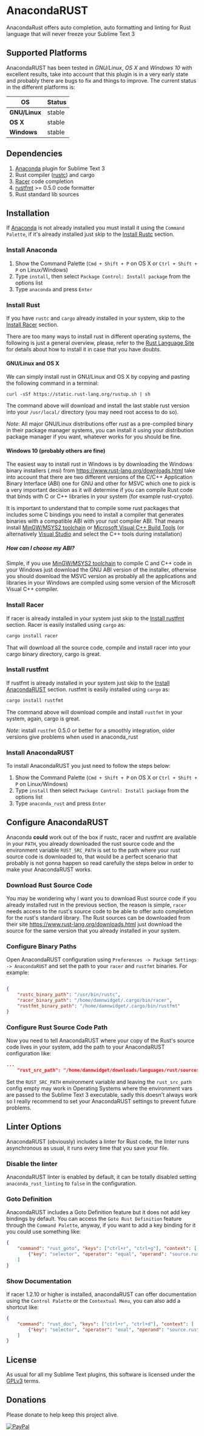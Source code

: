 # AnacondaRUST

AnacondaRust offers auto completion, auto formatting and linting for Rust language that will never freeze your Sublime Text 3

## Supported Platforms

AnacondaRUST has been tested in *GNU/Linux*, *OS X* and *Windows 10* with excellent results, take into account that this plugin
is in a very early state and probably there are bugs to fix and things to improve. The current status in the different platforms
is:

| OS | Status |
| --- | --- |
| **GNU/Linux** | stable |
| **OS X** | stable |
| **Windows** | stable |

## Dependencies

1. [Anaconda](https://github.com/DamnWidget/anaconda) plugin for Sublime Text 3
2. Rust compiler ([rustc](https://www.rust-lang.org/)) and cargo
3. [Racer](https://github.com/phildawes/racer) code completion
4. [rustfmt](https://github.com/rust-lang-nursery/rustfmt) >= 0.5.0 code formatter
5. Rust standard lib sources

## Installation

If [Anaconda](https://github.com/DamnWidget/anaconda) is not already installed you must install it using the `Command Palette`,
if it's already installed just skip to the [Install Rustc](https://github.com/DamnWidget/anaconda_rust#install-rust) section.

### Install Anaconda

1. Show the Command Palette (`Cmd + Shift + P` on OS X or `Ctrl + Shift + P` on Linux/Windows)
2. Type `install`, then select `Package Control: Install package` from the options list
3. Type `anaconda` and press `Enter`

### Install Rust

If you have `rustc` and `cargo` already installed in your system, skip to the [Install Racer](https://github.com/DamnWidget/anaconda_rust#install-racer)
section.

There are too many ways to install rust in different operating systems, the following is just a general overview, please,
refer to the [Rust Language Site](https://www.rust-lang.org/) for details about how to install it in case that you have
doubts.

#### GNU/Linux and OS X

We can simply install rust in GNU/Linux and OS X by copying and pasting the following command in a terminal:

`curl -sSf https://static.rust-lang.org/rustup.sh | sh`

The command above will download and install the last stable rust version into your `/usr/local/` directory (you may need root access
to do so).

*Note*: All major GNU/Linux distributions offer *rust* as a pre-compiled binary in their package manager systems, you can install it
using your distribution package manager if you want, whatever works for you should be fine.

#### Windows 10 (probably others are fine)

The easiest way to install rust in Windows is by downloading the Windows binary installers (.msi) from https://www.rust-lang.org/downloads.html
take into account that there are two different versions of the C/C++ Application Binary Interface (ABI) one for GNU and other for MSVC
which one to pick is a very important decision as it will determine if you can compile Rust code that binds with C or C++ libraries
in your system (for example rust-crypto).

It is important to understand that to compile some rust packages that includes some C bindings you need to install a compiler that
generates binaries with a compatible ABI with your rust compiler ABI. That means install [MinGW/MSYS2 toolchain](https://msys2.github.io/) or
[Microsoft Visual C++ Build Tools](http://go.microsoft.com/fwlink/?LinkId=691126) (or alternatively [Visual Studio](https://www.visualstudio.com/downloads/)
and select the C++ tools during installation)

##### How can I choose my ABI?

Simple, if you use [MinGW/MSYS2 toolchain](https://msys2.github.io/) to compile C and C++ code in your Windows just download the GNU ABI version of the installer,
otherwise you should download the MSVC version as probably all the applications and libraries in your Windows are compiled using some
version of the Microsoft Visual C++ compiler.

### Install Racer

If racer is already installed in your system just skip to the [Install rustfmt](https://github.com/DamnWidget/anaconda_rust#install-rustfmt)
section. Racer is easily installed using `cargo` as:

```bash
cargo install racer
```

That will download all the source code, compile and install racer into your cargo binary directory, cargo is great.

### Install rustfmt

If rustfmt is already installed in your system just skip to the [Install AnacondaRUST](https://github.com/DamnWidget/anaconda_rust#install-anacondarust)
section. rustfmt is easily installed using `cargo` as:

```bash
cargo install rustfmt
```

The command above will download compile and install `rustfmt` in your system, again, cargo is great.

*Note*: install `rustfmt` 0.5.0 or better for a smoothly integration, older versions give problems when used in anaconda_rust

### Install AnacondaRUST

To install AnacondaRUST you just need to follow the steps below:

1. Show the Command Palette (`Cmd + Shift + P` on OS X or `Ctrl + Shift + P` on Linux/Windows)
2. Type `install` then select `Package Control: Install package` from the options list
3. Type `anaconda_rust` and press `Enter`

## Configure AnacondaRUST

Anaconda **could** work out of the box if rustc, racer and rustfmt are available in your `PATH`, you already downloaded the rust source
code and the environment variable `RUST_SRC_PATH` is set to the path where your rust source code is downloaded to, that would be a
perfect scenario that probably is not gonna happen so read carefully the steps below in order to make your AnacondaRUST works.

### Download Rust Source Code

You may be wondering why I want you to download Rust source code if you already installed rust in the previous section, the reason is
simple, `racer` needs access to the rust's source code to be able to offer auto completion for the rust's standard library. The Rust
sources can be downloaded from their site https://www.rust-lang.org/downloads.html just download the source for the same version that
you already installed in your system.

### Configure Binary Paths

Open AnacondaRUST configuration using `Preferences -> Package Settings -> AnacondaRUST` and set the path to your `racer` and `rustfmt`
binaries. For example:

```json

{
	"rustc_binary_path": "/usr/bin/rustc",
	"racer_binary_path": "/home/damnwidget/.cargo/bin/racer",
	"rustfmt_binary_path": "/home/damnwidget/.cargo/bin/rustfmt"
}
```

### Configure Rust Source Code Path

Now you need to tell AnacondaRUST where your copy of the Rust's source code lives in your system, add the path to your AnacondaRUST
configuration like:

```json
...
	"rust_src_path": "/home/damnwidget/downloads/languages/rust/sources/1.8.0/src",
```

Set the `RUST_SRC_PATH` environment variable and leaving the `rust_src_path` config empty may work in Operating Systems where the
environment vars are passed to the Sublime Text 3 executable, sadly this doesn't always work so I really recommend to set your
AnacondaRUST settings to prevent future problems.

## Linter Options

AnacondaRUST (obviously) includes a linter for Rust code, the linter runs asynchronous as usual, it runs every time that you save your file.

### Disable the linter

AnacondaRUST linter is enabled by default, it can be totally disabled setting `anaconda_rust_linting` to `false` in the configuration.

### Goto Definition

AnacondaRUST includes a Goto Definition feature but it does not add key bindings by default. You can access the `Goto Rust Definition`
feature through the `Command Palette`, anyway, if you want to add a key binding for it you could use something like:

```json
{
	"command": "rust_goto", "keys": ["ctrl+r", "ctrl+g"], "context": [
		{"key": "selector", "operator": "equal", "operand": "source.rust"}
	]
}
```

### Show Documentation

If racer 1.2.10 or higher is installed, anacondaRUST can offer documentation using the `Control Palette` or the `Contextual Menu`, you
can also add a shortcut like:

```json
{
	"command": "rust_doc", "keys": ["ctrl+r", "ctrl+d"], "context": [
		{"key": "selector", "operator": "eual", "operand": "source.rust"}
	]
}
```

## License

As usual for all my Sublime Text plugins, this software is licensed under the [GPLv3](https://github.com/DamnWidget/anaconda_rust/blob/master/LICENSE) terms.


## Donations

Please donate to help keep this project alive.

[![PayPal][paypal-donate-image]][paypal-donate-link]

[paypal-donate-image]: https://www.paypalobjects.com/en_US/i/btn/btn_donate_SM.gif
[paypal-donate-link]: https://www.paypal.com/cgi-bin/webscr?cmd=_donations&business=KP7PAHR962UGG&lc=US&currency_code=EUR&bn=PP%2dDonationsBF%3abtn_donate_SM%2egif%3aNonHosted
